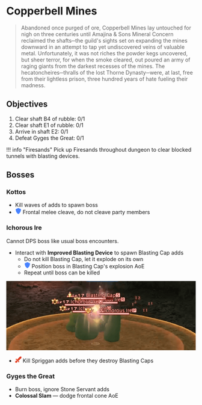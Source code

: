 # Copperbell Mines

> Abandoned once purged of ore, Copperbell Mines lay untouched for nigh on three centuries until Amajina & Sons Mineral Concern reclaimed the shafts─the guild's sights set on expanding the mines downward in an attempt to tap yet undiscovered veins of valuable metal. Unfortunately, it was not riches the powder kegs uncovered, but sheer terror, for when the smoke cleared, out poured an army of raging giants from the darkest recesses of the mines. The hecatoncheires─thralls of the lost Thorne Dynasty─were, at last, free from their lightless prison, three hundred years of hate fueling their madness.

## Objectives

1. Clear shaft B4 of rubble: 0/1
2. Clear shaft E1 of rubble: 0/1
3. Arrive in shaft E2: 0/1
4. Defeat Gyges the Great: 0/1

!!! info "Firesands"
    Pick up Firesands throughout dungeon to clear blocked tunnels with blasting devices.

## Bosses

### Kottos

- Kill waves of adds to spawn boss
- ![](/assets/icons/role-tank.png) Frontal melee cleave, do not cleave party members

### Ichorous Ire

Cannot DPS boss like usual boss encounters.

- Interact with **Improved Blasting Device** to spawn Blasting Cap adds
    - Do not kill Blasting Cap, let it explode on its own
    - ![](/assets/icons/role-tank.png) Position boss in Blasting Cap's explosion AoE
    - Repeat until boss can be killed

![](/assets/images/duties/copperbell-mines-ichorous-ire-blasting-cap.png)

- ![](/assets/icons/role-dps.png) Kill Spriggan adds before they destroy Blasting Caps

### Gyges the Great

- Burn boss, ignore Stone Servant adds
- **Colossal Slam** — dodge frontal cone AoE
